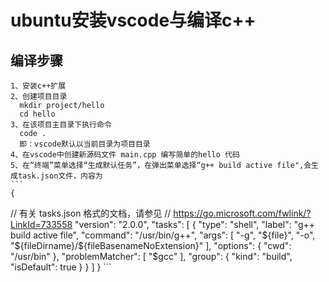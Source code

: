 # ubuntu安装vscode与编译c++

## 编译步骤
    
    1、安装c++扩展
    2、创建项目目录
      mkdir project/hello
      cd hello
    3、在该项目主目录下执行命令
      code .
      即：vscode默认以当前目录为项目目录
    4、在vscode中创建新源码文件 main.cpp 编写简单的hello 代码
    5、在“终端”菜单选择“生成默认任务”，在弹出菜单选择“g++ build active file",会生成task.json文件，内容为
    ```
    {
// 有关 tasks.json 格式的文档，请参见
    // https://go.microsoft.com/fwlink/?LinkId=733558
    "version": "2.0.0",
    "tasks": [
        {
            "type": "shell",
            "label": "g++ build active file",
            "command": "/usr/bin/g++",
            "args": [
                "-g",
                "${file}",
                "-o",
                "${fileDirname}/${fileBasenameNoExtension}"
            ],
            "options": {
                "cwd": "/usr/bin"
            },
            "problemMatcher": [
                "$gcc"
            ],
            "group": {
                "kind": "build",
                "isDefault": true
            }
        }
    ]
}
    ```
